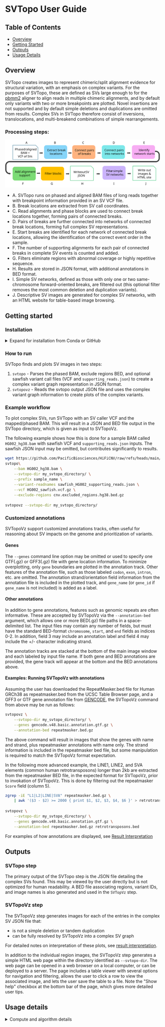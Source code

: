 # SVTopo User Guide

## Table of Contents
* [Overview](#overview)
* [Getting Started](#getting-started)
* [Outputs](#outputs)
* [Usage Details](#usage-details)

## Overview

SVTopo creates images to represent chimeric/split alignment evidence for structural variation, with an emphasis on complex variants. For the purposes of SVTopo, these are defined as SVs large enough to for the [pbmm2](https://github.com/PacificBiosciences/pbmm2) aligner to align reads in multiple chimeric alignments, and by default only variants with two or more breakpoints are plotted. Novel insertions are not supported and by default simple deletions and duplications are omitted from results. Complex SVs in SVTopo therefore consist of inversions, translocations, and multi-breakend combinations of simple rearrangements.

### Processing steps:
![Processing flowchart](imgs/processing_steps.svg)
- A. SVTopo runs on phased and aligned BAM files of long reads together with breakpoint information provided in an SV VCF file.  
- B. Break locations are extracted from SV call coordinates. 
- C. Read alignments and phase blocks are used to connect break locations together, forming pairs of connected breaks. 
- D. Pairs of breaks are further connected into networks of connected break locations, forming full complex SV representations. 
- E. Start breaks are identified for each network of connected break locations, allowing the identification of the correct event order in the sample. 
- F. The number of supporting alignments for each pair of connected breaks in complete SV events is counted and added. 
- G. Filters eliminate regions with abnormal coverage or highly repetitive sequence. 
- H. Results are stored in JSON format, with additional annotations in BED format. 
- I. Simple SV networks, defined as those with only one or two same-chromosome forward-oriented breaks, are filtered out (this optional filter removes the most common deletion and duplication variants). 
- J. Descriptive SV images are generated for complex SV networks, with an HTML website for table-based image browsing. 

## Getting started 

### Installation

<details>
<summary>Expand for installation from Conda or GitHub</summary>
#### Install from Conda
SVTopo (distributed as a Rust binary) and the plotting utility SVTopoVz (Python) are both available from [Bioconda](https://bioconda.github.io/) on Linux. Assuming you have already installed [conda](https://docs.conda.io/projects/conda/en/latest/user-guide/install/linux.html) and [mamba](https://mamba.readthedocs.io/en/latest/), the following example code creates a new environment with python v3.10, activates that environment, and installs both svtopo and svtopovz (as a dependency) into that environment. Note that these mamba commands work the same with conda, but mamba is recommended due to improved execution speed.

```bash
conda config --add channels bioconda
mamba create -n svtopo "python=3.10"
mamba activate svtopo
mamba install -y svtopo
```

The `SVTopo` rust binary is only supported on Linux, but `SVTopoVz` can be installed directly on MacOs:
```bash
conda config --add channels bioconda
mamba create -n svtopo "python=3.10"
mamba activate svtopo
mamba install -y svtopovz
```


#### Install from GitHub

##### SVTopo installation
The `svtopo` Rust utility is available from the [Releases](https://github.com/PacificBiosciences/SVTopo/releases) page.

It can be downloaded, extracted, and run directly on Linux systems. For example with version 0.2.0:
```bash
wget https://github.com/PacificBiosciences/SVTopo/releases/download/v0.1.1/svvtopo_v0.2.0-x86_64-unknown-linux-gnu.tar.gz
tar -zxvf svtopo_v0.1.1-x86_64-unknown-linux-gnu.tar.gz
svtopo --version
```
This will download the `svtopo` binary to the local directory and print out the version number.

The `svtopo` tool can also been installed directly from source by downloading and building the source code directly:
```bash
git clone https://github.com/PacificBiosciences/SVTopo.git
cd SVTopo/
cargo build --release
```
The `svtopo` binary will be created at `SVTopo/target/releases/svtopo`.

##### SVTopoVz installation
The `svtopovz` utility can be downloaded by cloning this reposity with git or by downloading a Source code asset from the [Releases](https://github.com/PacificBiosciences/SVTopo/releases) page.

It can then be installed from source as shown below. It is recommended that this tool be installed in a fresh [Conda](https://conda.io/projects/conda/en/latest/index.html) environment with Python=3.10. 

Install from source, then test that the installation succeeded:
```bash
git clone https://github.com/PacificBiosciences/SVTopo.git
cd SVTopo/SVTopoVz/
conda create -n svtopo "python=3.10"
conda activate svtopo
pip install .
svtopovz -h
```
If successfully installed, this will print out the tool version and command-line options.

### Run tests
For a more complete test of your installation, run the test cases included in the [test/](https://github.com/PacificBiosciences/SVTopo/tree/main/test) directory.
The test script requires the absolute path to your downloaded `svtopo` binary. The following example assumes the binary is located in the `$HOME/bin/` directory:
```bash
cd SVTopo/
bash test/scripts/run_end_to_end_tests.sh $HOME/bin/svtopo_x86_64
```
</details>

### How to run
SVTopo finds and plots SV images in two steps:
1. `svtopo` - Parses the phased BAM, exclude regions BED, and optional sawfish variant call files (VCF and `supporting_reads.json`) to create a complex variant graph representation in JSON format.
2. `svtopovz` - Reads the svtopo output JSON file and uses the complex variant graph information to create plots of the complex variants.

### Example workflow
To plot complex SVs, run SVTopo with an SV caller VCF and the mapped/phased BAM. This will result in a JSON and BED file output in the SVTopo directory, which is given as input to SVTopoVz.

The following example shows how this is done for a sample BAM called `HG002_hg38.bam` with sawfish VCF and `supporting_reads.json` inputs. The sawfish JSON input may be omitted, but contributes significantly to results.

```bash
wget https://github.com/PacificBiosciences/HiFiCNV/raw/refs/heads/main/data/excluded_regions/cnv.excluded_regions.hg38.bed.gz
svtopo\
    --bam HG002_hg38.bam \
    --svtopo-dir my_svtopo_directory/ \
    --prefix sample_name \
    --variant-readnames sawfish_HG002_supporting_reads.json \
    --vcf HG002_sawfish.vcf.gz \
    --exclude-regions cnv.excluded_regions.hg38.bed.gz

svtopovz --svtopo-dir my_svtopo_directory/
```

### Customized annotations
SVTopoVz support customized annotations tracks, often useful for reasoning about SV impacts on the genome and prioritization of variants. 

#### Genes
The `--genes` command line option may be omitted or used to specify one GTF(.gz) or GFF3(.gz) file with gene location information. To minimize overplotting, only `gene` boundaries are plotted in the annotation track. Other features of the annotation file, such as those labeled `codon`, `exon`, `intron`, etc. are omitted. The annotation strand/orientation field information from the annotation file is included in the plotted track, and `gene_name` (or `gene_id` if `gene_name` is not included) is added as a label. 

#### Other annotations
In addition to gene annotations, features such as genomic repeats are often informative. These are accepted by SVTopoVz via the `--annotation-bed` argument, which allows one or more BED(.gz) file paths in a space-delimited list. The input files may contain any number of fields, but must have the standard BED-format `chromosome`, `start`, and `end` fields as indices 0-2. In addition, field 3 may include an annotation label and field 4 may include the +/- character indicating strand. 

The annotation tracks are stacked at the bottom of the main image window and each labeled by input file name. If both gene and BED annotations are provided, the gene track will appear at the bottom and the BED annotations above.

#### Examples: Running SVTopoVz with annotations
Assuming the user has downloaded the RepeatMasker.bed file for Human GRCh38 as repeatmasker.bed from the UCSC Table Browser page, and a GFF3 or GTF gene annotation file from [GENCODE](https://www.gencodegenes.org/human/), the SVTopoVz command from above may be run as follows:
```bash
svtopovz \
    --svtopo-dir my_svtopo_directory/ \
    --genes gencode.v48.basic.annotation.gtf.gz \
    --annotation-bed repeatmasker.bed.gz
```
The above command will result in images that show the genes with name and strand, plus repeatmasker annotations with name only. The strand information is included in the repeatmasker bed file, but some manipulation is required to match the SVTopoVz format expectation.

In the following more advanced example, the LINE1, LINE2, and SVA elements (common human retrotransposons) longer than 2kb are extracted from the repeatmasker BED file, in the expected format for SVTopoVz, prior to invokation of SVTopoVz. This is done by filtering out the repeatmasker `Score` field (column 5).
```bash
zgrep -iE "L1|L2|LINE|SVA" repeatmasker.bed.gz \
    | awk '($3 - $2) >= 2000 { print $1, $2, $3, $4, $6 }' > retrotransposons.bed

svtopovz \
    --svtopo-dir my_svtopo_directory/ \
    --genes gencode.v48.basic.annotation.gtf.gz \
    --annotation-bed repeatmasker.bed.gz retrotransposons.bed
```

For examples of how annotations are displayed, see [Result Interpretation](/docs/result_interpretation.md)



## Outputs
### SVTopo step
The primary output of the SVTopo step is the JSON file detailing the complex SVs found. This may be viewed by the user directly but is not optimized for human readability. A BED file associating regions, variant IDs, and image names is also generated and used in the `SVTopVz` step.

### SVTopoVz step
The SVTopoVz step generates images for each of the entries in the complex SV JSON file that:
* is not a simple deletion or tandem duplication
* can be fully resolved by SVTopoVz into a complex SV graph

For detailed notes on interpretation of these plots, see [result interpretation](https://github.com/PacificBiosciences/SVTopo/blob/main/docs/result_interpretation.md).

In addition to the individual region images, the SVTopoVz step generates a simple HTML web page within the directory identified as `--svtopo-dir`. The web page can be opened in a web browser on a local computer, or can be deployed to a server. The page includes a table viewer with several options for navigation and filtering, allows the user to click a row to view the associated image, and lets the user  save the table to a file. Note the "Show help" checkbox at the bottom bar of the page, which gives more detailed user tips.

## Usage details
<details>
<summary>Compute and algorithm details</summary>

### Expected compute requirements
SVTopo benchmarks with a 30x HiFi genome for three configurations:

__Benchmark with Sawfish VCF + supporting reads:__
* SVTopo
  * Runtime 12:26 (minutes:seconds)
  * 3.0 GB RAM
  * 98% CPU
* SVTopoVz
  * 15 sec
  * 0.52 GB RAM
  * 73 complex SV images

__Benchmark with BAM + VCF (no supporting reads):__
* SVTopo
  * Runtime 12:18 (minutes:seconds)
  * 2.25 GB RAM
  * 98% CPU
* SVTopoVz
  * 8 sec_
  * 0.46 GB RAM_
  * 36 complex SV images

__Benchmark with BAM only:__
* SVTopo
  * Runtime 12:12
  * 2.04 GB RAM
  * 98% CPU
* SVTopoVz
  * 12 sec
  * 0.45 GB RAM
  * 56 complex SV images

  
### Algorithm notes
* Clipped alignments: SVTopo uses chimeric/split alignments to connect structural variants. These are defined as alignments with at least 100 bases of soft-clipping on either end of the alignment. Alignments with MAPQ < 20 are omitted.
* Break identification with sawfish VCF + JSON supporting reads: If a VCF and `supporting_reads.json` are provided from [sawfish](https://github.com/PacificBiosciences/sawfish), these are used to identify additional break locations by using the VCF SV POS and END locations (or POS only for BNDs). INS variants are skipped. The specific alignment from a chimeric read is assigned to a coordinate break location by identifying the closest pair of read clipping coordinate and variant breakend coordinate.
* Break identification with alignments + VCF input (no supporting reads): If a VCF is provided without supporting reads JSON information, the VCF SV locations are still used to define break locations. Assignment of chimeric alignments to break locations is performed by finding matching clipping locations in alignments, where matching is defined as within +/-10bp.
* Break identification without VCF input: We strongly recommend using VCF SV calls, but SVTopo can roughly identify breaks directly from alignments for testing and beginner usage. Locations of genomic breaks are identified using alignment clipping locations that are clustered together. These must be within a 10 bp confidence interval of each other (allowing for small differences of alignment). A minimum of two alignments is required to support a cluster as a potential valid break location.
* Break connections: Once breaks are identified, they can be connected in pairwise fashion by alignments that are shared between them. They may also be connected by using VCF entry connections (via VCF record POS/END). Alignment-based connections must have a minimum of two such shared alignments and must be within 1 mb of each other (if on the same chromosome).
    * Phased connection of clusters: If a breakend lacks direct connections to another breakend via alignments, SVTopo searches for breaks up or down-stream for 500kb and connects them if the reads supporting both breaks have the same phaseset ID and are on the same haplotype.
* Ambiguous sample order: In some cases it may be impossible to determine the order of some genomic blocks. These are given the sample sample_order_index entry in JSON and plotted in images with red outlines instead of the standard dark grey.
* The following filters are applied:
  * Coverage of 300x or less (can be changed using the `max-coverage` option)
  * No more than 5% of reads below MAPQ of 5
</details>